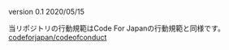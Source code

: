 version 0.1 2020/05/15

当リポジトリの行動規範はCode For Japanの行動規範と同様です。
[codeforjapan/codeofconduct](https://github.com/codeforjapan/codeofconduct)
